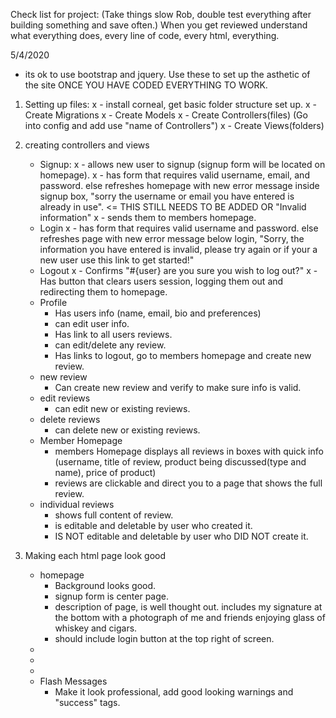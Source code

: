 Check list for project:
(Take things slow Rob, double test everything after building something and save often.)
When you get reviewed understand what everything does, every line of code, every html, everything.


5/4/2020
- its ok to use bootstrap and jquery. Use these to set up the asthetic of the site ONCE YOU HAVE CODED EVERYTHING TO WORK.

1. Setting up files:
  x - install corneal, get basic folder structure set up.
  x - Create Migrations
  x - Create Models
  x - Create Controllers(files) (Go into config and add use "name of Controllers")
  x - Create Views(folders)

2. creating controllers and views
    - Signup:
      x - allows new user to signup (signup form will be located on homepage).
      x - has form that requires valid username, email, and password.
          else refreshes homepage with new error message inside signup box,
          "sorry the username or email you have entered is already in use". <= THIS STILL NEEDS TO BE ADDED
          OR "Invalid information"
      x - sends them to members homepage.
    - Login
      x - has form that requires valid username and password.
          else refreshes page with new error message below login,
          "Sorry, the information you have entered is invalid, please try again or if your a new user use this link to get started!"
    - Logout
      x - Confirms "#{user} are you sure you wish to log out?"
      x - Has button that clears users session, logging them out and redirecting them to homepage.
    - Profile
        - Has users info (name, email, bio and preferences)
        - can edit user info.
        - Has link to all users reviews.
        - can edit/delete any review.
        - Has links to logout, go to members homepage and create new review.
    - new review
        - Can create new review and verify to make sure info is valid.
    - edit reviews
        - can edit new or existing reviews.
    - delete reviews
        - can delete new or existing reviews.
    - Member Homepage
        - members Homepage displays all reviews in boxes with quick info
          (username, title of review, product being discussed(type and name), price of product)
        - reviews are clickable and direct you to a page that shows the full review.
    - individual reviews
        - shows full content of review.
        - is editable and deletable by user who created it.
        - IS NOT editable and deletable by user who DID NOT create it.

3. Making each html page look good
    - homepage
        - Background looks good.
        - signup form is center page.
        - description of page, is well thought out.
          includes my signature at the bottom with a photograph of me and friends enjoying glass of whiskey and cigars.
        - should include login button at the top right of screen.
    -
    -
    -
    - Flash Messages
        - Make it look professional, add good looking warnings and "success" tags.
